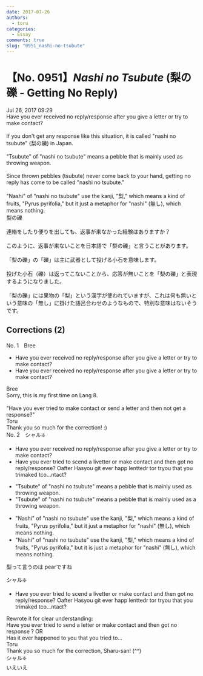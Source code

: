 ```yaml
---
date: 2017-07-26
authors:
  - toru
categories:
  - Essay
comments: true
slug: "0951_nashi-no-tsubute"
---
```


# 【No. 0951】<strong><em>Nashi no Tsubute</em></strong> (梨の礫 - Getting No Reply)
<div class="date">Jul 26, 2017 09:29</div>
<div id="post"><div id="body_show_ori">
Have you ever received no reply/response after you give a letter or try to make contact?<br/><br/>If you don't get any response like this situation, it is called "nashi no tsubute" (梨の礫) in Japan.<br/><br/>"Tsubute" of "nashi no tsubute" means a pebble that is mainly used as throwing weapon.<br/><br/>Since thrown pebbles (tsubute) never come back to your hand, getting no reply has come to be called "nashi no tsubute."<br/><br/>"Nashi" of "nashi no tsubute" use the kanji, "梨," which means a kind of fruits, "Pyrus pyrifolia," but it just a metaphor for "nashi" (無し), which means nothing.
</div></div>

<!-- more -->

<div id="post_ja"><div id="body_show_mo">
梨の礫<br/><br/>連絡をしたり便りを出しても、返事が来なかった経験はありますか？<br/><br/>このように、返事が来ないことを日本語で「梨の礫」と言うことがあります。<br/><br/>「梨の礫」の「礫」は主に武器として投げる小石を意味します。<br/><br/>投げた小石（礫）は返ってこないことから、応答が無いことを「梨の礫」と表現するようになりました。<br/><br/>「梨の礫」には果物の「梨」という漢字が使われていますが、これは何も無いという意味の「無し」に掛けた語呂合わせのようなもので、特別な意味はないそうです。
</div></div>

## Corrections (2)
<div id="block"><div class="first_name"> No. 1　<span class="just_name">Bree</span></div><div id="block2">
<ul class="correction_field">
<li class="incorrect">Have you ever received no reply/response after you give a letter or try to make contact?</li>
<li class="corrected correct">
Have you ever received no reply/response after you give a letter or try to make contact?
</li>
</ul>
</div><div class="name"><span class="just_name">Bree</span><br>
Sorry, this is my first time on Lang 8.<br/><br/>"Have you ever tried to make contact or send a letter and then not get a response?"
</div>
<div class="name"><span class="just_name">Toru</span><br>
Thank you so much for the correction! :)
</div>
</div>
<div id="block"><div class="first_name"> No. 2　<span class="just_name">シャル❇️</span></div><div id="block2">
<ul class="correction_field">
<li class="incorrect">Have you ever received no reply/response after you give a letter or try to make contact?</li>
<li class="corrected correct">
Have you ever <span class="f_red">t</span>r<span class="f_red">i</span>e<span class="f_red">d to s</span><span class="f_gray"><span class="sline">c</span></span>e<span class="f_red">nd a l</span><span class="f_gray"><span class="sline">iv</span></span>e<span class="f_red">tter or make contact an</span>d <span class="f_red">the</span>n<span class="f_red"> g</span>o<span class="f_red">t</span> <span class="f_red">no </span>re<span class="f_gray"><span class="sline">ply/re</span></span>sponse<span class="f_red">?</span> <span class="f_red">O</span><span class="f_gray"><span class="sline">afte</span></span>r <span class="f_red">Has</span><span class="f_gray"><span class="sline">you</span></span> <span class="f_gray"><span class="sline">g</span></span>i<span class="f_red">t e</span>ve<span class="f_red">r</span> <span class="f_red">h</span>a<span class="f_red">pp</span><span class="f_gray"><span class="sline"> l</span></span>e<span class="f_red">n</span><span class="f_gray"><span class="sline">tt</span></span>e<span class="f_red">d</span><span class="f_gray"><span class="sline">r</span></span> <span class="f_red">t</span>o<span class="f_gray"><span class="sline">r</span></span> <span class="f_gray"><span class="sline">tr</span></span>y<span class="f_red">ou</span> t<span class="f_red">hat y</span>o<span class="f_red">u</span> <span class="f_red">tri</span><span class="f_gray"><span class="sline">mak</span></span>e<span class="f_red">d</span> <span class="f_red">t</span><span class="f_gray"><span class="sline">c</span></span>o<span class="f_red">...</span><span class="f_gray"><span class="sline">ntact?</span></span>
</li>
</ul>
<ul class="correction_field">
<li class="incorrect">"Tsubute" of "nashi no tsubute" means a pebble that is mainly used as throwing weapon.</li>
<li class="corrected correct">
"Tsubute" of "nashi no tsubute" means a pebble that is mainly used as <span class="f_red">a </span>throwing weapon.
</li>
</ul>
<ul class="correction_field">
<li class="incorrect">"Nashi" of "nashi no tsubute" use the kanji, "梨," which means a kind of fruits, "Pyrus pyrifolia," but it just a metaphor for "nashi" (無し), which means nothing.</li>
<li class="corrected correct">
"Nashi" of "nashi no tsubute" use the kanji, "梨," which means a kind of fruit<span class="f_gray"><span class="sline">s</span></span>, "Pyrus pyrifolia," but it <span class="f_red">is </span>just a metaphor for "nashi" (無し), which means nothing.
</li>
</ul>
<p class="comment_small">
 梨って言うのは pearですね
</p>

</div><div class="name"><span class="just_name">シャル❇️</span><br><div class="quote_field"><ul class="correction_field">
<li class="corrected correct">
Have you ever <span class="f_red">t</span>r<span class="f_red">i</span>e<span class="f_red">d to s</span><span class="f_gray"><span class="sline">c</span></span>e<span class="f_red">nd a l</span><span class="f_gray"><span class="sline">iv</span></span>e<span class="f_red">tter or make contact an</span>d <span class="f_red">the</span>n<span class="f_red"> g</span>o<span class="f_red">t</span> <span class="f_red">no </span>re<span class="f_gray"><span class="sline">ply/re</span></span>sponse<span class="f_red">?</span> <span class="f_red">O</span><span class="f_gray"><span class="sline">afte</span></span>r <span class="f_red">Has</span><span class="f_gray"><span class="sline">you</span></span> <span class="f_gray"><span class="sline">g</span></span>i<span class="f_red">t e</span>ve<span class="f_red">r</span> <span class="f_red">h</span>a<span class="f_red">pp</span><span class="f_gray"><span class="sline"> l</span></span>e<span class="f_red">n</span><span class="f_gray"><span class="sline">tt</span></span>e<span class="f_red">d</span><span class="f_gray"><span class="sline">r</span></span> <span class="f_red">t</span>o<span class="f_gray"><span class="sline">r</span></span> <span class="f_gray"><span class="sline">tr</span></span>y<span class="f_red">ou</span> t<span class="f_red">hat y</span>o<span class="f_red">u</span> <span class="f_red">tri</span><span class="f_gray"><span class="sline">mak</span></span>e<span class="f_red">d</span> <span class="f_red">t</span><span class="f_gray"><span class="sline">c</span></span>o<span class="f_red">...</span><span class="f_gray"><span class="sline">ntact?</span></span>
</li>
</ul></div>
Rewrote it for clear understanding:<br/>Have you ever tried to send a letter or make contact and then got no response ? OR<br/>Has it ever happened to you that you tried to...
</div>
<div class="name"><span class="just_name">Toru</span><br>
Thank you so much for the correction, Sharu-san! (^^)
</div>
<div class="name"><span class="just_name">シャル❇️</span><br>
いえいえ
</div>
</div>

